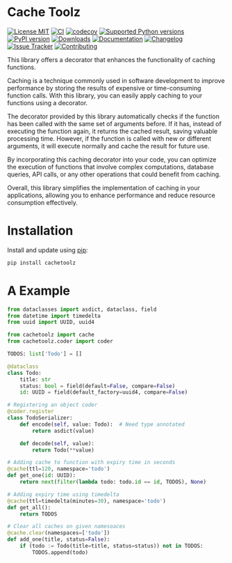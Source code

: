# Cache Toolz

[![License MIT](https://img.shields.io/github/license/taconi/cachetoolz?label=License&color=%234B78E6)](https://raw.githubusercontent.com/taconi/cachetoolz/main/LICENSE)
[![CI](https://img.shields.io/github/actions/workflow/status/taconi/cachetoolz/tests.yml?logo=githubactions&branch=main&color=%23FA9BFA&label=Tests)](https://github.com/taconi/cachetoolz/actions/workflows/tests.yml)
[![codecov](https://img.shields.io/codecov/c/github/taconi/cachetoolz?logo=codecov&style=flat&label=Coverage&color=%2373DC8C)](https://codecov.io/gh/taconi/cachetoolz)
[![Supported Python versions](https://img.shields.io/pypi/pyversions/cachetoolz.svg?logo=python&label=Python&color=%234B78E6)](https://pypi.python.org/pypi/cachetoolz/)
[![PyPI version](https://img.shields.io/pypi/v/cachetoolz.svg?logo=pypi&label=PyPI&color=%23FA9BFA)](https://pypi.org/project/cachetoolz/)
[![Downloads](https://img.shields.io/pypi/dm/cachetoolz?logo=pypi&label=Downloads&color=%2373DC8C)](https://pypi.org/project/cachetoolz/)
[![Documentation](https://img.shields.io/badge/Documentation-1769AA?color=%234B78E6)](https://taconi.github.io/cachetoolz)
[![Changelog](https://img.shields.io/badge/Changelog-1769AA?color=%2373DC8C)](https://taconi.github.io/cachetoolz/changelog)
[![Issue Tracker](https://img.shields.io/badge/Issue%20Tracker-1769AA?color=%23FA9BFA)]("https://github.com/taconi/cachetoolz/issues")
[![Contributing](https://img.shields.io/badge/Contributing-1769AA?color=%234B78E6)](https://taconi.github.io/cachetoolz/contributing)


This library offers a decorator that enhances the functionality of caching functions.

Caching is a technique commonly used in software development to improve performance by storing the results of expensive or time-consuming function calls. With this library, you can easily apply caching to your functions using a decorator.

The decorator provided by this library automatically checks if the function has been called with the same set of arguments before. If it has, instead of executing the function again, it returns the cached result, saving valuable processing time. However, if the function is called with new or different arguments, it will execute normally and cache the result for future use.

By incorporating this caching decorator into your code, you can optimize the execution of functions that involve complex computations, database queries, API calls, or any other operations that could benefit from caching.

Overall, this library simplifies the implementation of caching in your applications, allowing you to enhance performance and reduce resource consumption effectively.


# Installation
Install and update using [pip](https://pip.pypa.io/en/stable/getting-started/):
```bash
pip install cachetoolz
```

# A Example
```{.py title="todo.py" hl_lines="16-17 25-26 30-31 35-36"}
from dataclasses import asdict, dataclass, field
from datetime import timedelta
from uuid import UUID, uuid4

from cachetoolz import cache
from cachetoolz.coder import coder

TODOS: list['Todo'] = []

@dataclass
class Todo:
    title: str
    status: bool = field(default=False, compare=False)
    id: UUID = field(default_factory=uuid4, compare=False)

# Registering an object coder
@coder.register
class TodoSerializer:
    def encode(self, value: Todo):  # Need type annotated
        return asdict(value)

    def decode(self, value):
        return Todo(**value)

# Adding cache to function with expiry time in seconds
@cache(ttl=120, namespace='todo')
def get_one(id: UUID):
    return next(filter(lambda todo: todo.id == id, TODOS), None)

# Adding expiry time using timedelta
@cache(ttl=timedelta(minutes=30), namespace='todo')
def get_all():
    return TODOS

# Clear all caches on given namesoaces
@cache.clear(namespaces=['todo'])
def add_one(title, status=False):
    if (todo := Todo(title=title, status=status)) not in TODOS:
        TODOS.append(todo)
```
